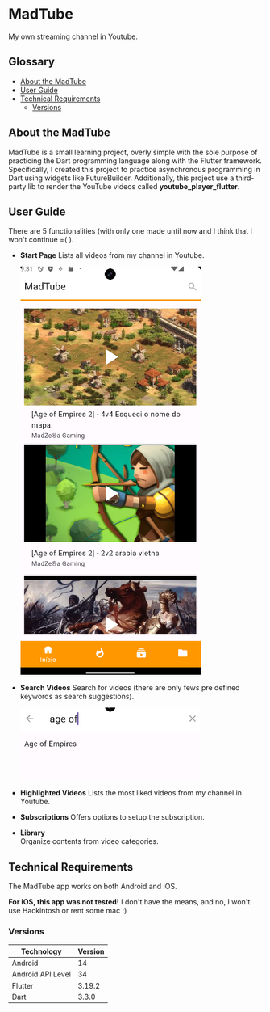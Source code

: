 # MadTube

My own streaming channel in Youtube.

## Glossary

- [About the MadTube](#about-the-madtube)
- [User Guide](#user-guide)
- [Technical Requirements](#tecnical-requirements)
    - [Versions](#versions)

## About the MadTube

MadTube is a small learning project, overly simple with the sole purpose of practicing the Dart programming language along with the Flutter framework. Specifically, I created this project to practice asynchronous programming in Dart using widgets like FutureBuilder. Additionally, this project use a third-party lib to render the YouTube videos called **youtube_player_flutter**.

## User Guide
There are 5 functionalities (with only one made until now and I think that I won't continue =( ).

* **Start Page**
	Lists all videos from my channel in Youtube.
	
	![Start Page](./assets/start_page.png)
* **Search Videos**
	Search for videos (there are only fews pre defined keywords as search suggestions).
	
	![Search popup](./assets/search.png)
* **Highlighted Videos**
	Lists the most liked videos from my channel in Youtube.
* **Subscriptions**
	Offers options to setup the subscription.
* **Library**	
	Organize contents from video categories.
	
## Technical Requirements

The MadTube app works on both Android and iOS.

**For iOS, this app was not tested!** I don't have the means, and no, I won't use Hackintosh or rent some mac :)

### Versions

| Technology | Version |
|---|---|
| Android  | 14  |
| Android API Level  | 34  |
| Flutter  | 3.19.2  |
| Dart  | 3.3.0  |